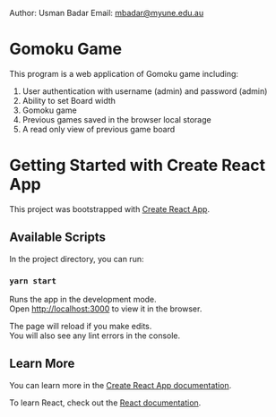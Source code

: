 Author: Usman Badar
Email: mbadar@myune.edu.au

# Gomoku Game

This program is a web application of Gomoku game including:
1. User authentication with username (admin) and password (admin)
2. Ability to set Board width
3. Gomoku game
4. Previous games saved in the browser local storage
5. A read only view of previous game board

# Getting Started with Create React App

This project was bootstrapped with [Create React App](https://github.com/facebook/create-react-app).

## Available Scripts

In the project directory, you can run:

### `yarn start`

Runs the app in the development mode.\
Open [http://localhost:3000](http://localhost:3000) to view it in the browser.

The page will reload if you make edits.\
You will also see any lint errors in the console.


## Learn More

You can learn more in the [Create React App documentation](https://facebook.github.io/create-react-app/docs/getting-started).

To learn React, check out the [React documentation](https://reactjs.org/).
